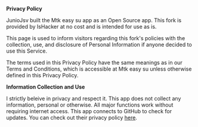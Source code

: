 **Privacy Policy**

JunioJsv built the Mtk easy su app as an Open Source app. This fork is provided by IsHacker at no cost and is intended for use as is.

This page is used to inform visitors regarding this fork's policies with the collection, use, and disclosure of Personal Information if anyone decided to use this Service.

The terms used in this Privacy Policy have the same meanings as in our Terms and Conditions, which is accessible at Mtk easy su unless otherwise defined in this Privacy Policy.

**Information Collection and Use**

I strictly beleive in privacy and respect it.
This app does not collect any information, personal or otherwise. All major functions work without requiring internet access. This app connects to GitHub to check for updates. You can check out their privacy policy [here](https://docs.github.com/en/site-policy/privacy-policies/github-general-privacy-statement).
